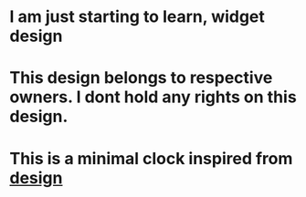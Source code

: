 # I am just starting to learn, widget design
# This design belongs to respective owners. I dont hold any rights on this design.
# This is a minimal clock inspired from [design](https://in.pinterest.com/pin/155303887961037896/)
